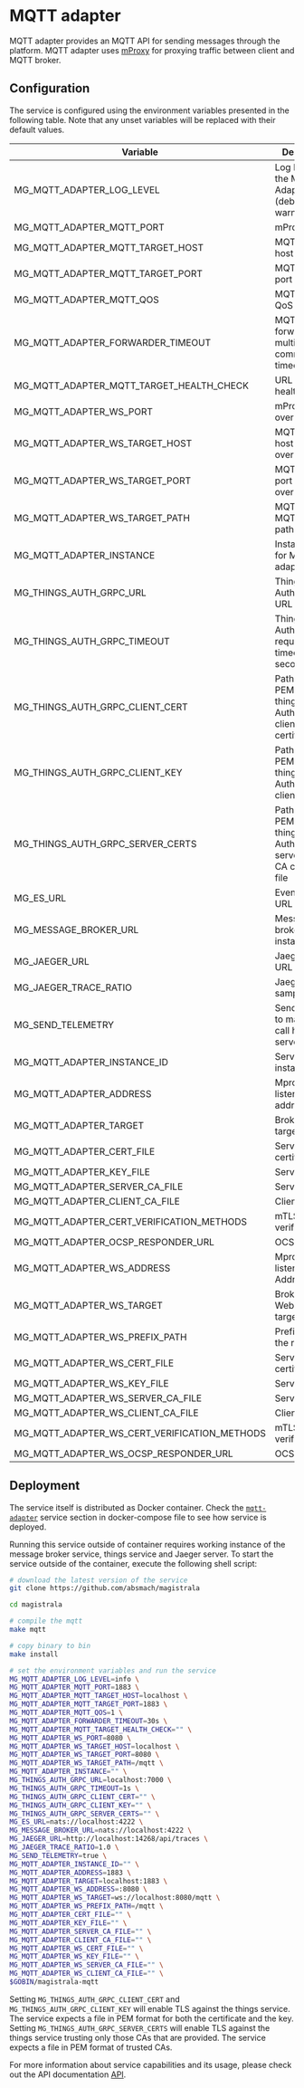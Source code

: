 # MQTT adapter

MQTT adapter provides an MQTT API for sending messages through the platform. MQTT adapter uses [mProxy](https://github.com/absmach/mproxy) for proxying traffic between client and MQTT broker.

## Configuration

The service is configured using the environment variables presented in the following table. Note that any unset variables will be replaced with their default values.

| Variable                                     | Description                                                                        | Default                             |
| -------------------------------------------- | ---------------------------------------------------------------------------------- | ----------------------------------- |
| MG_MQTT_ADAPTER_LOG_LEVEL                    | Log level for the MQTT Adapter (debug, info, warn, error)                          | info                                |
| MG_MQTT_ADAPTER_MQTT_PORT                    | mProxy port                                                                        | 1883                                |
| MG_MQTT_ADAPTER_MQTT_TARGET_HOST             | MQTT broker host                                                                   | localhost                           |
| MG_MQTT_ADAPTER_MQTT_TARGET_PORT             | MQTT broker port                                                                   | 1883                                |
| MG_MQTT_ADAPTER_MQTT_QOS                     | MQTT broker QoS                                                                    | 1                                   |
| MG_MQTT_ADAPTER_FORWARDER_TIMEOUT            | MQTT forwarder for multiprotocol communication timeout                             | 30s                                 |
| MG_MQTT_ADAPTER_MQTT_TARGET_HEALTH_CHECK     | URL of broker health check                                                         | ""                                  |
| MG_MQTT_ADAPTER_WS_PORT                      | mProxy MQTT over WS port                                                           | 8080                                |
| MG_MQTT_ADAPTER_WS_TARGET_HOST               | MQTT broker host for MQTT over WS                                                  | localhost                           |
| MG_MQTT_ADAPTER_WS_TARGET_PORT               | MQTT broker port for MQTT over WS                                                  | 8080                                |
| MG_MQTT_ADAPTER_WS_TARGET_PATH               | MQTT broker MQTT over WS path                                                      | /mqtt                               |
| MG_MQTT_ADAPTER_INSTANCE                     | Instance name for MQTT adapter                                                     | ""                                  |
| MG_THINGS_AUTH_GRPC_URL                      | Things service Auth gRPC URL                                                       | <localhost:7000>                    |
| MG_THINGS_AUTH_GRPC_TIMEOUT                  | Things service Auth gRPC request timeout in seconds                                | 1s                                  |
| MG_THINGS_AUTH_GRPC_CLIENT_CERT              | Path to the PEM encoded things service Auth gRPC client certificate file           | ""                                  |
| MG_THINGS_AUTH_GRPC_CLIENT_KEY               | Path to the PEM encoded things service Auth gRPC client key file                   | ""                                  |
| MG_THINGS_AUTH_GRPC_SERVER_CERTS             | Path to the PEM encoded things server Auth gRPC server trusted CA certificate file | ""                                  |
| MG_ES_URL                                    | Event sourcing URL                                                                 | <nats://localhost:4222>             |
| MG_MESSAGE_BROKER_URL                        | Message broker instance URL                                                        | <nats://localhost:4222>             |
| MG_JAEGER_URL                                | Jaeger server URL                                                                  | <http://localhost:14268/api/traces> |
| MG_JAEGER_TRACE_RATIO                        | Jaeger sampling ratio                                                              | 1.0                                 |
| MG_SEND_TELEMETRY                            | Send telemetry to magistrala call home server                                      | true                                |
| MG_MQTT_ADAPTER_INSTANCE_ID                  | Service instance ID                                                                | ""                                  |
| MG_MQTT_ADAPTER_ADDRESS                      | Mproxy listening address                                                           | :1883                               |
| MG_MQTT_ADAPTER_TARGET                       | Broker TCP target address                                                              | vernemq:1883                        |
| MG_MQTT_ADAPTER_CERT_FILE                    | Server certificate file                                                            | ./ssl/certs/magistrala-server.crt   |
| MG_MQTT_ADAPTER_KEY_FILE                     | Server key file                                                                    | ./ssl/certs/magistrala-server.key   |
| MG_MQTT_ADAPTER_SERVER_CA_FILE               | Server CA file                                                                     | ./ssl/certs/ca.crt                  |
| MG_MQTT_ADAPTER_CLIENT_CA_FILE               | Client's CA file                                                                   | etc/ssl/certs/ca.crt                |
| MG_MQTT_ADAPTER_CERT_VERIFICATION_METHODS    | mTLS verification                                                                  | ocsp                                |
| MG_MQTT_ADAPTER_OCSP_RESPONDER_URL           | OCSP address                                                                       | http://localhost:8080/ocsp          |
| MG_MQTT_ADAPTER_WS_ADDRESS                   | Mproxy listening Address                                                           | :8080                               |
| MG_MQTT_ADAPTER_WS_TARGET                    | Broker MQTT Websocket target address                                                 | ws://vernemq:8080/mqtt              |
| MG_MQTT_ADAPTER_WS_PREFIX_PATH               | Prefix added to the requests                                                       | /mqtt                               |
| MG_MQTT_ADAPTER_WS_CERT_FILE                 | Server certificate file                                                            | ./ssl/certs/magistrala-server.crt   |
| MG_MQTT_ADAPTER_WS_KEY_FILE                  | Server key file                                                                    | ./ssl/certs/magistrala-server.key   |
| MG_MQTT_ADAPTER_WS_SERVER_CA_FILE            | Server CA file                                                                     | ./ssl/certs/ca.crt                  |
| MG_MQTT_ADAPTER_WS_CLIENT_CA_FILE            | Client's CA file                                                                   | ./ssl/certs/ca.crt                  |
| MG_MQTT_ADAPTER_WS_CERT_VERIFICATION_METHODS | mTLS verification                                                                  | ocsp                                |
| MG_MQTT_ADAPTER_WS_OCSP_RESPONDER_URL        | OCSP address                                                                       | http://localhost:8080/ocsp          |

## Deployment

The service itself is distributed as Docker container. Check the [`mqtt-adapter`](https://github.com/absmach/magistrala/blob/main/docker/docker-compose.yml) service section in docker-compose file to see how service is deployed.

Running this service outside of container requires working instance of the message broker service, things service and Jaeger server.
To start the service outside of the container, execute the following shell script:

```bash
# download the latest version of the service
git clone https://github.com/absmach/magistrala

cd magistrala

# compile the mqtt
make mqtt

# copy binary to bin
make install

# set the environment variables and run the service
MG_MQTT_ADAPTER_LOG_LEVEL=info \
MG_MQTT_ADAPTER_MQTT_PORT=1883 \
MG_MQTT_ADAPTER_MQTT_TARGET_HOST=localhost \
MG_MQTT_ADAPTER_MQTT_TARGET_PORT=1883 \
MG_MQTT_ADAPTER_MQTT_QOS=1 \
MG_MQTT_ADAPTER_FORWARDER_TIMEOUT=30s \
MG_MQTT_ADAPTER_MQTT_TARGET_HEALTH_CHECK="" \
MG_MQTT_ADAPTER_WS_PORT=8080 \
MG_MQTT_ADAPTER_WS_TARGET_HOST=localhost \
MG_MQTT_ADAPTER_WS_TARGET_PORT=8080 \
MG_MQTT_ADAPTER_WS_TARGET_PATH=/mqtt \
MG_MQTT_ADAPTER_INSTANCE="" \
MG_THINGS_AUTH_GRPC_URL=localhost:7000 \
MG_THINGS_AUTH_GRPC_TIMEOUT=1s \
MG_THINGS_AUTH_GRPC_CLIENT_CERT="" \
MG_THINGS_AUTH_GRPC_CLIENT_KEY="" \
MG_THINGS_AUTH_GRPC_SERVER_CERTS="" \
MG_ES_URL=nats://localhost:4222 \
MG_MESSAGE_BROKER_URL=nats://localhost:4222 \
MG_JAEGER_URL=http://localhost:14268/api/traces \
MG_JAEGER_TRACE_RATIO=1.0 \
MG_SEND_TELEMETRY=true \
MG_MQTT_ADAPTER_INSTANCE_ID="" \
MG_MQTT_ADAPTER_ADDRESS=1883 \
MG_MQTT_ADAPTER_TARGET=localhost:1883 \
MG_MQTT_ADAPTER_WS_ADDRESS=:8080 \
MG_MQTT_ADAPTER_WS_TARGET=ws://localhost:8080/mqtt \
MG_MQTT_ADAPTER_WS_PREFIX_PATH=/mqtt \
MG_MQTT_ADAPTER_CERT_FILE="" \
MG_MQTT_ADAPTER_KEY_FILE="" \
MG_MQTT_ADAPTER_SERVER_CA_FILE="" \
MG_MQTT_ADAPTER_CLIENT_CA_FILE="" \
MG_MQTT_ADAPTER_WS_CERT_FILE="" \
MG_MQTT_ADAPTER_WS_KEY_FILE="" \
MG_MQTT_ADAPTER_WS_SERVER_CA_FILE="" \
MG_MQTT_ADAPTER_WS_CLIENT_CA_FILE="" \
$GOBIN/magistrala-mqtt
```

Setting `MG_THINGS_AUTH_GRPC_CLIENT_CERT` and `MG_THINGS_AUTH_GRPC_CLIENT_KEY` will enable TLS against the things service. The service expects a file in PEM format for both the certificate and the key. Setting `MG_THINGS_AUTH_GRPC_SERVER_CERTS` will enable TLS against the things service trusting only those CAs that are provided. The service expects a file in PEM format of trusted CAs.

For more information about service capabilities and its usage, please check out the API documentation [API](https://github.com/absmach/magistrala/blob/main/api/asyncapi/mqtt.yml).
